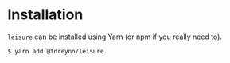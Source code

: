 # Installation

`leisure` can be installed using Yarn \(or npm if you really need to\).

```
$ yarn add @tdreyno/leisure
```
